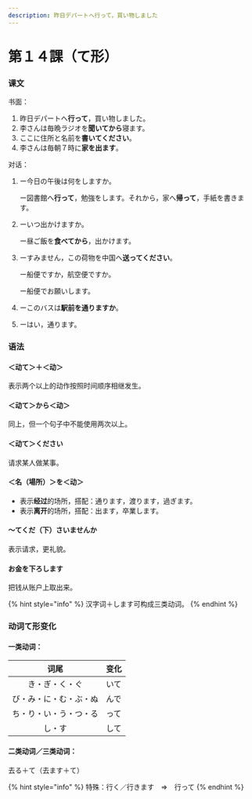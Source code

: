 ```yaml
---
description: 昨日デパートへ行って，買い物しました
---
```


# 第１４課（て形）



### 课文

书面：

1. 昨日デパートへ**行って**，買い物しました。
2. 李さんは毎晩ラジオを**聞いてから**寝ます。
3. ここに住所と名前を**書いてください**。
4. 李さんは毎朝７時に**家を出ます**。

对话：

1. ー今日の午後は何をしますか。

   ー図書館へ**行って**，勉強をします。それから，家へ**帰って**，手紙を書きます。

2. ーいつ出かけますか。

   ー昼ご飯を**食べてから**，出かけます。

3. ーすみません，この荷物を中国へ**送ってください**。

   ー船便ですか，航空便ですか。

   ー船便でお願いします。

4. ーこのバスは**駅前を通りますか**。
5. ーはい，通ります。

### 语法

#### ＜动て＞＋＜动＞

表示两个以上的动作按照时间顺序相继发生。

#### ＜动て＞から＜动＞

同上，但一个句子中不能使用两次以上。

#### ＜动て＞ください

请求某人做某事。

#### ＜名（場所）＞を＜动＞

* 表示**经过**的场所，搭配：通ります，渡ります，過ぎます。
* 表示**离开**的场所，搭配：出ます，卒業します。

#### ～てくだ（下）さいませんか

表示请求，更礼貌。

#### お金を下ろします 

把钱从账户上取出来。

{% hint style="info" %}
汉字词＋します可构成三类动词。
{% endhint %}

### 动词て形变化

#### 一类动词：

| **词尾** | **变化** |
| :---: | :--- |
| き・ぎ・く・ぐ | いて |
| び・み・に・む・ぶ・ぬ | んで |
| ち・り・い・う・つ・る | って |
| し・す | して |

#### 二类动词／三类动词：

去る＋て（去ます＋て）

{% hint style="info" %}
特殊：行く／行きます　⇒　行って
{% endhint %}

